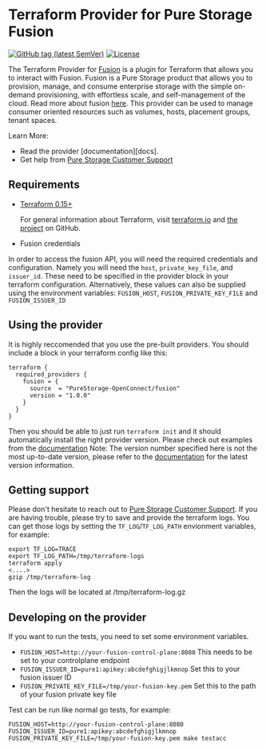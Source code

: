 # Terraform Provider for Pure Storage Fusion

[![GitHub tag (latest SemVer)](https://img.shields.io/github/v/tag/PureStorage-OpenConnect/terraform-provider-fusion?label=release&style=for-the-badge)](https://github.com/PureStorage-OpenConnect/terraform-provider-fusion/releases/latest) [![License](https://img.shields.io/github/license/PureStorage-OpenConnect/terraform-provider-fusion.svg?style=for-the-badge)](LICENSE)

The Terraform Provider for [Fusion][what-is-fusion] is a plugin for Terraform that allows you to interact with Fusion.  Fusion is a Pure Storage product that allows you to provision, manage, and consume enterprise storage with the simple on-demand provisioning, with effortless scale, and self-management of the cloud.  Read more about fusion [here][what-is-fusion]. This provider can be used to manage consumer oriented resources such as volumes, hosts, placement groups, tenant spaces.


Learn More:

* Read the provider [documentation][docs].
* Get help from [Pure Storage Customer Support][customer-support]

## Requirements

* [Terraform 0.15+][terraform-install]

    For general information about Terraform, visit [terraform.io][terraform-install] and [the project][terraform-github] on GitHub.

* Fusion credentials

In order to access the fusion API, you will need the required credentials and configuration.  Namely you will need the `host`, `private_key_file`, and `issuer_id`.  These need to be specified in the provider block in your terraform configuration.  Alternatively, these values can also be supplied using the environment variables: `FUSION_HOST`, `FUSION_PRIVATE_KEY_FILE` and `FUSION_ISSUER_ID`

## Using the provider

It is highly reccomended that you use the pre-built providers.  You should include a block in your terraform config like this:

    terraform {
      required_providers {
        fusion = {
          source  = "PureStorage-OpenConnect/fusion"
          version = "1.0.0"
        }
      }
    }

Then you should be able to just run `terraform init` and it should automatically install the right provider version.  Please check out examples from the [documentation][provider-documentation]  Note: The version number specified here is not the most up-to-date version, please refer to the [documentation][provider-documentation] for the latest version information.

## Getting support

Please don't hesitate to reach out to [Pure Storage Customer Support][customer-support].  If you are having trouble, please try to save and provide the terraform logs.  You can get those logs by setting the `TF_LOG`/`TF_LOG_PATH` envionment variables, for example:

    export TF_LOG=TRACE
    export TF_LOG_PATH=/tmp/terraform-logs
    terraform apply
    <....>
    gzip /tmp/terraform-log

Then the logs will be located at /tmp/terraform-log.gz

## Developing on the provider

If you want to run the tests, you need to set some environment variables.
  - `FUSION_HOST=http://your-fusion-control-plane:8080` This needs to be set to your controlplane endpoint
  - `FUSION_ISSUER_ID=pure1:apikey:abcdefghigjlkmnop` Set this to your fusion issuer ID
  - `FUSION_PRIVATE_KEY_FILE=/tmp/your-fusion-key.pem` Set this to the path of your fusion private key file

Test can be run like normal go tests, for example:

    FUSION_HOST=http://your-fusion-control-plane:8080 FUSION_ISSUER_ID=pure1:apikey:abcdefghigjlkmnop FUSION_PRIVATE_KEY_FILE=/tmp/your-fusion-key.pem make testacc


[terraform-install]: https://www.terraform.io/downloads.html
[terraform-github]: https://github.com/hashicorp/terraform
[provider-documentation]: https://registry.terraform.io/providers/PureStorage-OpenConnect/terraform-provider-fusion/latest/docs
[customer-support]: https://pure1.purestorage.com/support/cases
[what-is-fusion]: https://www.purestorage.com/enable/pure-fusion.html
